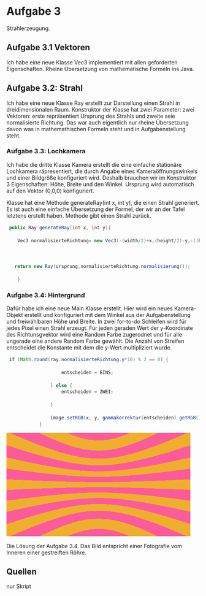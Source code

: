 # Aufgabe 3

Strahlerzeugung.

## Aufgabe 3.1 Vektoren

Ich habe eine neue Klasse Vec3 implementiert mit allen geforderten Eigenschaften. Rheine Übersetzung von mathematische Formeln ins Java.

## Aufgabe 3.2: Strahl

Ich habe eine neue Klasse Ray erstellt zur Darstellung einen Strahl in dreidimensionalen Raum. Konstruktor der Klasse hat zwei Parameter: zwei Vektoren: erste repräsentiert Ursprung des Strahls und zweite seie normalisierte Richtung. Das war auch eigentlich nur rheine Übersetzung davon was in mathemathischen Formeln steht und in Aufgabenstellung steht.

### Aufgabe 3.3: Lochkamera 

Ich habe die dritte Klasse Kamera erstellt die eine einfache stationäre Lochkamera räpresentiert, die durch Angabe eines Kameraöffnungswinkels und einer Bildgröße konfiguriert wird. Deshalb brauchen wir im Konstruktor 3 Eigenschaften: Höhe, Breite und den Winkel. Ursprung wird automatisch auf den Vektor (0,0,0) konfiguriert.

Klasse hat eine Methode generateRay(int x, int y), die einen Strahl generiert. Es ist auch eine einfache Übersetzung der Formel, der wir an der Tafel letztens erstellt haben. Methode gibt einen Strahl zurück.

```java
 public Ray generateRay(int x, int y){
        
    Vec3 normalisierteRichtung= new Vec3(-(width/2)+x,(height/2)-y,-((height/2)/(Math.tan(winkel/2))));
        
        
        
   return new Ray(ursprung,normalisierteRichtung.normalisierung());
        
    }
```

### Aufgabe 3.4: Hintergrund

Dafür habe ich eine neue Main Klasse erstellt. Hier wird ein neues Kamera-Objekt erstellt und konfiguriert mit dem Winkel aus der Aufgabenstellung und freiwählbaren Höhe und Breite. In zwei for-to-do Schleifen wird für jedes Pixel einen Strahl erzeugt. Für jeden geraden Wert der y-Koordinate des Richtunsgvektor wird eine Random Farbe zugerodnet und für alle ungerade eine andere Random Farbe gewählt. Die Anzahl von Streifen entscheidet die Konstante mit dem die y-Wert multipliziert wurde.


```java
 if (Math.round(ray.normalisierteRichtung.y*10) % 2 == 0) {

                    entscheiden = EINS;

                } else {
                    entscheiden = ZWEI;

                }
            
                image.setRGB(x, y, gammakorrektur(entscheiden).getRGB());
            }
```

![](a03.png)

Die Lösung der Aufgabe 3.4. Das Bild entspricht einer Fotografie vom Inneren einer gestreiften Röhre.


## Quellen
nur Skript

